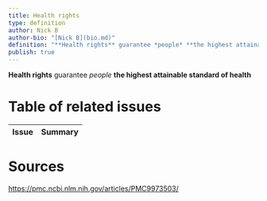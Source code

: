 ```yaml
---
title: Health rights
type: definition
author: Nick B
author-bio: "[Nick B](bio.md)"
definition: "**Health rights** guarantee *people* **the highest attainable standard of health**"
publish: true
---
```

**Health rights** guarantee *people* **the highest attainable standard of health**

# Table of related issues
<!-- QueryToSerialize: TABLE WITHOUT ID "[" + title + "](" + file.name + ".md)" as "Issue", summary as "Summary" FROM "Issues" WHERE !publish AND right = "health rights" -->
<!-- SerializedQuery: TABLE WITHOUT ID "[" + title + "](" + file.name + ".md)" as "Issue", summary as "Summary" FROM "Issues" WHERE !publish AND right = "health rights" -->

| Issue | Summary |
| ----- | ------- |
<!-- SerializedQuery END -->

# Sources

https://pmc.ncbi.nlm.nih.gov/articles/PMC9973503/